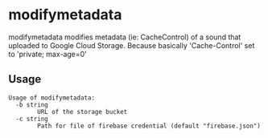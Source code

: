 # modifymetadata

modifymetadata modifies metadata (ie: CacheControl) of a sound that uploaded to Google Cloud Storage.
Because basically 'Cache-Control' set to 'private; max-age=0'

## Usage

```
Usage of modifymetadata:
  -b string
        URL of the storage bucket
  -c string
        Path for file of firebase credential (default "firebase.json")
```
